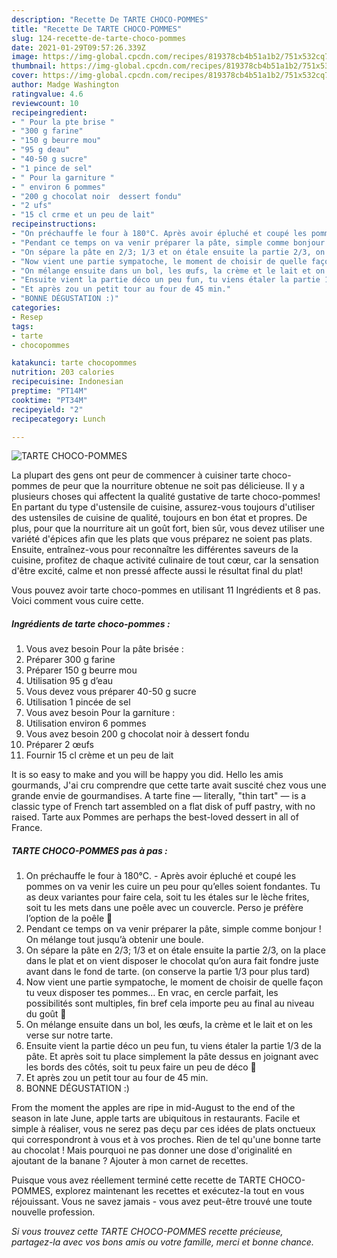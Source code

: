 ```yaml
---
description: "Recette De TARTE CHOCO-POMMES"
title: "Recette De TARTE CHOCO-POMMES"
slug: 124-recette-de-tarte-choco-pommes
date: 2021-01-29T09:57:26.339Z
image: https://img-global.cpcdn.com/recipes/819378cb4b51a1b2/751x532cq70/tarte-choco-pommes-photo-principale-de-la-recette.jpg
thumbnail: https://img-global.cpcdn.com/recipes/819378cb4b51a1b2/751x532cq70/tarte-choco-pommes-photo-principale-de-la-recette.jpg
cover: https://img-global.cpcdn.com/recipes/819378cb4b51a1b2/751x532cq70/tarte-choco-pommes-photo-principale-de-la-recette.jpg
author: Madge Washington
ratingvalue: 4.6
reviewcount: 10
recipeingredient:
- " Pour la pte brise "
- "300 g farine"
- "150 g beurre mou"
- "95 g deau"
- "40-50 g sucre"
- "1 pince de sel"
- " Pour la garniture "
- " environ 6 pommes"
- "200 g chocolat noir  dessert fondu"
- "2 ufs"
- "15 cl crme et un peu de lait"
recipeinstructions:
- "On préchauffe le four à 180°C. Après avoir épluché et coupé les pommes on va venir les cuire un peu pour qu’elles soient fondantes. Tu as deux variantes pour faire cela, soit tu les étales sur le lèche frites, soit tu les mets dans une poêle avec un couvercle. Perso je préfère l’option de la poêle 🙂"
- "Pendant ce temps on va venir préparer la pâte, simple comme bonjour ! On mélange tout jusqu’à obtenir une boule."
- "On sépare la pâte en 2/3; 1/3 et on étale ensuite la partie 2/3, on la place dans le plat et on vient disposer le chocolat qu’on aura fait fondre juste avant dans le fond de tarte. (on conserve la partie 1/3 pour plus tard)"
- "Now vient une partie sympatoche, le moment de choisir de quelle façon tu veux disposer tes pommes… En vrac, en cercle parfait, les possibilités sont multiples, fin bref cela importe peu au final au niveau du goût 🙂"
- "On mélange ensuite dans un bol, les œufs, la crème et le lait et on les verse sur notre tarte."
- "Ensuite vient la partie déco un peu fun, tu viens étaler la partie 1/3 de la pâte. Et après soit tu place simplement la pâte dessus en joignant avec les bords des côtés, soit tu peux faire un peu de déco 🙂"
- "Et après zou un petit tour au four de 45 min."
- "BONNE DÉGUSTATION :)"
categories:
- Resep
tags:
- tarte
- chocopommes

katakunci: tarte chocopommes 
nutrition: 203 calories
recipecuisine: Indonesian
preptime: "PT14M"
cooktime: "PT34M"
recipeyield: "2"
recipecategory: Lunch

---
```



![TARTE CHOCO-POMMES](https://img-global.cpcdn.com/recipes/819378cb4b51a1b2/751x532cq70/tarte-choco-pommes-photo-principale-de-la-recette.jpg)

La plupart des gens ont peur de commencer à cuisiner tarte choco-pommes de peur que la nourriture obtenue ne soit pas délicieuse. Il y a plusieurs choses qui affectent la qualité gustative de tarte choco-pommes! En partant du type d'ustensile de cuisine, assurez-vous toujours d'utiliser des ustensiles de cuisine de qualité, toujours en bon état et propres. De plus, pour que la nourriture ait un goût fort, bien sûr, vous devez utiliser une variété d'épices afin que les plats que vous préparez ne soient pas plats. Ensuite, entraînez-vous pour reconnaître les différentes saveurs de la cuisine, profitez de chaque activité culinaire de tout cœur, car la sensation d'être excité, calme et non pressé affecte aussi le résultat final du plat!

<!--inarticleads1-->

Vous pouvez avoir tarte choco-pommes en utilisant 11 Ingrédients et 8 pas. Voici comment vous cuire cette.

##### Ingrédients de tarte choco-pommes :

1. Vous avez besoin  Pour la pâte brisée :
1. Préparer 300 g farine
1. Préparer 150 g beurre mou
1. Utilisation 95 g d’eau
1. Vous devez vous préparer 40-50 g sucre
1. Utilisation 1 pincée de sel
1. Vous avez besoin  Pour la garniture :
1. Utilisation  environ 6 pommes
1. Vous avez besoin 200 g chocolat noir à dessert fondu
1. Préparer 2 œufs
1. Fournir 15 cl crème et un peu de lait


It is so easy to make and you will be happy you did. Hello les amis gourmands, J&#39;ai cru comprendre que cette tarte avait suscité chez vous une grande envie de gourmandises. A tarte fine — literally, &#34;thin tart&#34; — is a classic type of French tart assembled on a flat disk of puff pastry, with no raised. Tarte aux Pommes are perhaps the best-loved dessert in all of France. 

<!--inarticleads2-->

##### TARTE CHOCO-POMMES pas à pas :

1. On préchauffe le four à 180°C. - Après avoir épluché et coupé les pommes on va venir les cuire un peu pour qu’elles soient fondantes. Tu as deux variantes pour faire cela, soit tu les étales sur le lèche frites, soit tu les mets dans une poêle avec un couvercle. Perso je préfère l’option de la poêle 🙂
1. Pendant ce temps on va venir préparer la pâte, simple comme bonjour ! On mélange tout jusqu’à obtenir une boule.
1. On sépare la pâte en 2/3; 1/3 et on étale ensuite la partie 2/3, on la place dans le plat et on vient disposer le chocolat qu’on aura fait fondre juste avant dans le fond de tarte. (on conserve la partie 1/3 pour plus tard)
1. Now vient une partie sympatoche, le moment de choisir de quelle façon tu veux disposer tes pommes… En vrac, en cercle parfait, les possibilités sont multiples, fin bref cela importe peu au final au niveau du goût 🙂
1. On mélange ensuite dans un bol, les œufs, la crème et le lait et on les verse sur notre tarte.
1. Ensuite vient la partie déco un peu fun, tu viens étaler la partie 1/3 de la pâte. Et après soit tu place simplement la pâte dessus en joignant avec les bords des côtés, soit tu peux faire un peu de déco 🙂
1. Et après zou un petit tour au four de 45 min.
1. BONNE DÉGUSTATION :)


From the moment the apples are ripe in mid-August to the end of the season in late June, apple tarts are ubiquitous in restaurants. Facile et simple à réaliser, vous ne serez pas deçu par ces idées de plats onctueux qui correspondront à vous et à vos proches. Rien de tel qu&#39;une bonne tarte au chocolat ! Mais pourquoi ne pas donner une dose d&#39;originalité en ajoutant de la banane ? Ajouter à mon carnet de recettes. 

<!--inarticleads1-->

<p>
Puisque vous avez réellement terminé cette recette de TARTE CHOCO-POMMES, explorez maintenant les recettes et exécutez-la tout en vous réjouissant. Vous ne savez jamais - vous avez peut-être trouvé une toute nouvelle profession.
</p>

<p>
<i>Si vous trouvez cette TARTE CHOCO-POMMES recette précieuse, partagez-la avec vos bons amis ou votre famille, merci et bonne chance.</i>
</p>
